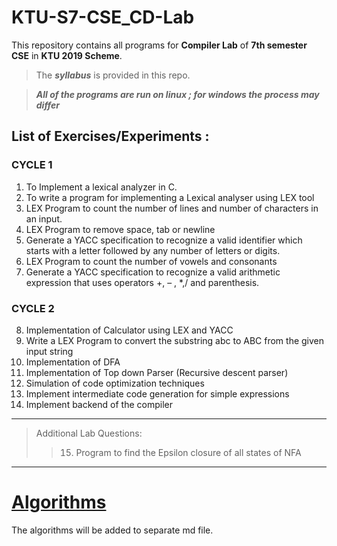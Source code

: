 # KTU-S7-CSE_CD-Lab

This repository contains all programs for **Compiler Lab** of **7th semester CSE** in **KTU 2019 Scheme**.
 

>The ***syllabus*** is provided in this repo.

> ***All of the programs are run on linux ; for windows the process may differ***

## List of Exercises/Experiments :

### CYCLE 1

1. To Implement a lexical analyzer in C.
2. To write a program for implementing a Lexical analyser using LEX tool
3. LEX Program to count the number of lines and number of characters in an input.
4. LEX Program to remove space, tab or newline
5. Generate a YACC specification to recognize a valid identifier which starts with a letter followed by any number of letters or digits.
6. LEX Program to count the number of vowels and consonants
7. Generate a YACC specification to recognize a valid arithmetic expression that uses operators +, – , *,/ and parenthesis.

### CYCLE 2

8. Implementation of Calculator using LEX and YACC
9. Write a LEX Program to convert the substring abc to ABC from the given input string
10. Implementation of DFA
11. Implementation of Top down Parser (Recursive descent parser)
12. Simulation of code optimization techniques
13. Implement intermediate code generation for simple expressions
14. Implement backend of the compiler

---

> Additional Lab Questions:
>> 15. Program to find the Epsilon closure of all states of NFA

---

# [Algorithms](./Algorithms.md)

The algorithms will be added to separate md file. 